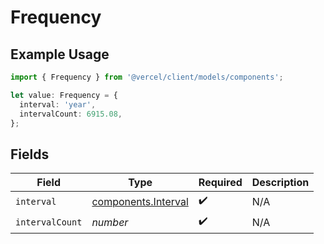 # Frequency

## Example Usage

```typescript
import { Frequency } from '@vercel/client/models/components';

let value: Frequency = {
  interval: 'year',
  intervalCount: 6915.08,
};
```

## Fields

| Field           | Type                                                       | Required           | Description |
| --------------- | ---------------------------------------------------------- | ------------------ | ----------- |
| `interval`      | [components.Interval](../../models/components/interval.md) | :heavy_check_mark: | N/A         |
| `intervalCount` | _number_                                                   | :heavy_check_mark: | N/A         |
